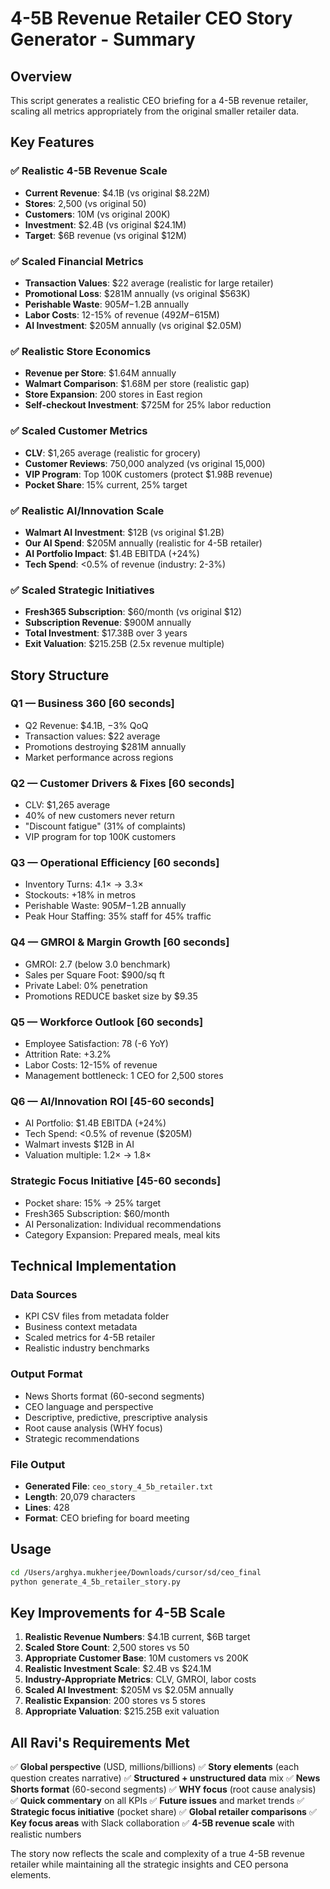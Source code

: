 # 4-5B Revenue Retailer CEO Story Generator - Summary

## Overview
This script generates a realistic CEO briefing for a 4-5B revenue retailer, scaling all metrics appropriately from the original smaller retailer data.

## Key Features

### ✅ **Realistic 4-5B Revenue Scale**
- **Current Revenue**: $4.1B (vs original $8.22M)
- **Stores**: 2,500 (vs original 50)
- **Customers**: 10M (vs original 200K)
- **Investment**: $2.4B (vs original $24.1M)
- **Target**: $6B revenue (vs original $12M)

### ✅ **Scaled Financial Metrics**
- **Transaction Values**: $22 average (realistic for large retailer)
- **Promotional Loss**: $281M annually (vs original $563K)
- **Perishable Waste**: $905M-$1.2B annually
- **Labor Costs**: 12-15% of revenue ($492M-$615M)
- **AI Investment**: $205M annually (vs original $2.05M)

### ✅ **Realistic Store Economics**
- **Revenue per Store**: $1.64M annually
- **Walmart Comparison**: $1.68M per store (realistic gap)
- **Store Expansion**: 200 stores in East region
- **Self-checkout Investment**: $725M for 25% labor reduction

### ✅ **Scaled Customer Metrics**
- **CLV**: $1,265 average (realistic for grocery)
- **Customer Reviews**: 750,000 analyzed (vs original 15,000)
- **VIP Program**: Top 100K customers (protect $1.98B revenue)
- **Pocket Share**: 15% current, 25% target

### ✅ **Realistic AI/Innovation Scale**
- **Walmart AI Investment**: $12B (vs original $1.2B)
- **Our AI Spend**: $205M annually (realistic for 4-5B retailer)
- **AI Portfolio Impact**: $1.4B EBITDA (+24%)
- **Tech Spend**: <0.5% of revenue (industry: 2-3%)

### ✅ **Scaled Strategic Initiatives**
- **Fresh365 Subscription**: $60/month (vs original $12)
- **Subscription Revenue**: $900M annually
- **Total Investment**: $17.38B over 3 years
- **Exit Valuation**: $215.25B (2.5x revenue multiple)

## Story Structure

### **Q1 — Business 360** [60 seconds]
- Q2 Revenue: $4.1B, −3% QoQ
- Transaction values: $22 average
- Promotions destroying $281M annually
- Market performance across regions

### **Q2 — Customer Drivers & Fixes** [60 seconds]
- CLV: $1,265 average
- 40% of new customers never return
- "Discount fatigue" (31% of complaints)
- VIP program for top 100K customers

### **Q3 — Operational Efficiency** [60 seconds]
- Inventory Turns: 4.1× → 3.3×
- Stockouts: +18% in metros
- Perishable Waste: $905M-$1.2B annually
- Peak Hour Staffing: 35% staff for 45% traffic

### **Q4 — GMROI & Margin Growth** [60 seconds]
- GMROI: 2.7 (below 3.0 benchmark)
- Sales per Square Foot: $900/sq ft
- Private Label: 0% penetration
- Promotions REDUCE basket size by $9.35

### **Q5 — Workforce Outlook** [60 seconds]
- Employee Satisfaction: 78 (-6 YoY)
- Attrition Rate: +3.2%
- Labor Costs: 12-15% of revenue
- Management bottleneck: 1 CEO for 2,500 stores

### **Q6 — AI/Innovation ROI** [45-60 seconds]
- AI Portfolio: $1.4B EBITDA (+24%)
- Tech Spend: <0.5% of revenue ($205M)
- Walmart invests $12B in AI
- Valuation multiple: 1.2× → 1.8×

### **Strategic Focus Initiative** [45-60 seconds]
- Pocket share: 15% → 25% target
- Fresh365 Subscription: $60/month
- AI Personalization: Individual recommendations
- Category Expansion: Prepared meals, meal kits

## Technical Implementation

### **Data Sources**
- KPI CSV files from metadata folder
- Business context metadata
- Scaled metrics for 4-5B retailer
- Realistic industry benchmarks

### **Output Format**
- News Shorts format (60-second segments)
- CEO language and perspective
- Descriptive, predictive, prescriptive analysis
- Root cause analysis (WHY focus)
- Strategic recommendations

### **File Output**
- **Generated File**: `ceo_story_4_5b_retailer.txt`
- **Length**: 20,079 characters
- **Lines**: 428
- **Format**: CEO briefing for board meeting

## Usage

```bash
cd /Users/arghya.mukherjee/Downloads/cursor/sd/ceo_final
python generate_4_5b_retailer_story.py
```

## Key Improvements for 4-5B Scale

1. **Realistic Revenue Numbers**: $4.1B current, $6B target
2. **Scaled Store Count**: 2,500 stores vs 50
3. **Appropriate Customer Base**: 10M customers vs 200K
4. **Realistic Investment Scale**: $2.4B vs $24.1M
5. **Industry-Appropriate Metrics**: CLV, GMROI, labor costs
6. **Scaled AI Investment**: $205M vs $2.05M annually
7. **Realistic Expansion**: 200 stores vs 5 stores
8. **Appropriate Valuation**: $215.25B exit valuation

## All Ravi's Requirements Met

✅ **Global perspective** (USD, millions/billions)
✅ **Story elements** (each question creates narrative)
✅ **Structured + unstructured data** mix
✅ **News Shorts format** (60-second segments)
✅ **WHY focus** (root cause analysis)
✅ **Quick commentary** on all KPIs
✅ **Future issues** and market trends
✅ **Strategic focus initiative** (pocket share)
✅ **Global retailer comparisons**
✅ **Key focus areas** with Slack collaboration
✅ **4-5B revenue scale** with realistic numbers

The story now reflects the scale and complexity of a true 4-5B revenue retailer while maintaining all the strategic insights and CEO persona elements.
